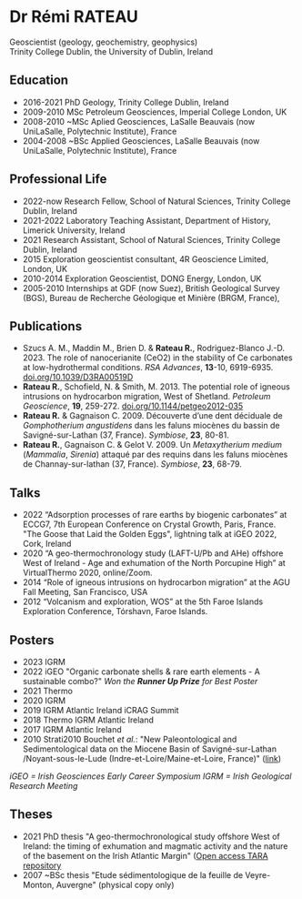 # Dr Rémi RATEAU  
Geoscientist (geology, geochemistry, geophysics)  
Trinity College Dublin, the University of Dublin, Ireland

## Education

* 2016-2021 PhD Geology, Trinity College Dublin, Ireland
* 2009-2010 MSc Petroleum Geosciences, Imperial College London, UK
* 2008-2010 ~MSc Aplied Geosciences, LaSalle Beauvais (now UniLaSalle, Polytechnic Institute), France
* 2004-2008 ~BSc Applied Geosciences, LaSalle Beauvais (now UniLaSalle, Polytechnic Institute), France

## Professional Life

* 2022-now  Research Fellow, School of Natural Sciences, Trinity College Dublin, Ireland
* 2021-2022 Laboratory Teaching Assistant, Department of History, Limerick University, Ireland
* 2021      Research Assistant, School of Natural Sciences, Trinity College Dublin, Ireland
* 2015      Exploration geoscientist consultant, 4R Geoscience Limited, London, UK
* 2010-2014 Exploration Geoscientist, DONG Energy, London, UK
* 2005-2010 Internships at GDF (now Suez), British Geological Survey (BGS), Bureau de Recherche Géologique et Minière (BRGM, France),

## Publications

* Szucs A. M., Maddin M., Brien D. & **Rateau R.**, Rodriguez-Blanco J.-D. 2023. The role of nanocerianite (CeO2) in the stability of Ce carbonates at low-hydrothermal conditions. _RSA Advances_, **13**-10,  6919-6935. [doi.org/10.1039/D3RA00519D](https://doi.org/10.1039/D3RA00519D)
* **Rateau R.**, Schofield, N. & Smith, M. 2013. The potential role of igneous intrusions on hydrocarbon migration, West of Shetland. _Petroleum Geoscience_, **19**, 259-272. [doi.org/10.1144/petgeo2012-035](https://doi.org/10.1144/petgeo2012-035)
* **Rateau R.** & Gagnaison C. 2009. Découverte d’une dent déciduale de _Gomphotherium angustidens_ dans les faluns miocènes du bassin de Savigné-sur-Lathan (37, France). _Symbiose_, **23**, 80-81.
*	**Rateau R.**, Gagnaison C. & Gelot V. 2009. Un _Metaxytherium medium_ (_Mammalia_, _Sirenia_) attaqué par des requins dans les faluns miocènes de Channay-sur-lathan (37, France). _Symbiose_, **23**, 68-79.

## Talks

* 2022  “Adsorption processes of rare earths by biogenic carbonates” at ECCG7, 7th European Conference on Crystal Growth, Paris, France.
        "The Goose that Laid the Golden Eggs", lightning talk at iGEO 2022, Cork, Ireland
* 2020  “A geo-thermochronology study (LAFT-U/Pb and AHe) offshore West of Ireland - Age and exhumation of the North Porcupine High” at VirtualThermo 2020, online/Zoom.
* 2014 “Role of igneous intrusions on hydrocarbon migration” at the AGU Fall Meeting, San Francisco, USA
* 2012 “Volcanism and exploration, WOS” at the 5th Faroe Islands Exploration Conference, Tórshavn, Faroe Islands. 

## Posters

* 2023  IGRM
* 2022  iGEO  "Organic carbonate shells & rare earth elements - A sustainable combo?"
              _Won the **Runner Up Prize** for Best Poster_
* 2021  Thermo
* 2020  IGRM
* 2019  IGRM
        Atlantic Ireland
        iCRAG Summit
* 2018  Thermo
        IGRM
        Atlantic Ireland
* 2017  IGRM
        Atlantic Ireland
* 2010  Strati2010 Bouchet _et al._: "New Paleontological and Sedimentological data on the Miocene Basin of Savigné-sur-Lathan /Noyant-sous-le-Lude (Indre-et-Loire/Maine-et-Loire, France)" ([link](https://www.researchgate.net/publication/278521433_New_Paleontological_and_Sedimentological_data_on_the_Miocene_Basin_of_Savigne-sur-Lathan_Noyant-sous-le-Lude_Indre-et-LoireMaine-et-Loire_France))
        
_iGEO = Irish Geosciences Early Career Symposium_
_IGRM = Irish Geological Research Meeting_

## Theses
* 2021 PhD thesis "A geo-thermochronological study offshore West of Ireland: the timing of exhumation and magmatic activity and the nature of the basement on the Irish Atlantic Margin" ([Open access TARA repository]([http://www.tara.tcd.ie/handle/2262/97303](http://hdl.handle.net/2262/97303))
* 2007 ~BSc thesis "Etude sédimentologique de la feuille de Veyre-Monton, Auvergne" (physical copy only)


